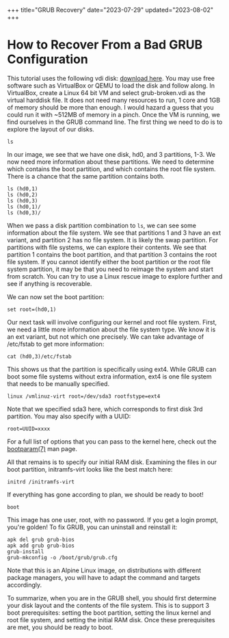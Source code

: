 +++
title="GRUB Recovery"
date="2023-07-29"
updated="2023-08-02"
+++
# How to Recover From a Bad GRUB Configuration
This tutorial uses the following vdi disk: [download here](/images/grub-broken.vdi).
You may use free software such as VirtualBox or QEMU to load the disk and follow along.
In VirtualBox, create a Linux 64 bit VM and select grub-broken.vdi as the virtual harddisk file.
It does not need many resources to run, 1 core and 1GB of memory should be more than enough.
I would hazard a guess that you could run it with ~512MB of memory in a pinch.
Once the VM is running, we find ourselves in the GRUB command line.
The first thing we need to do is to explore the layout of our disks.
```
ls
```
In our image, we see that we have one disk, hd0, and 3 partitions, 1-3.
We now need more information about these partitions.
We need to determine which contains the boot partition, and which contains the root file system.
There is a chance that the same partition contains both.
```
ls (hd0,1)
ls (hd0,2)
ls (hd0,3)
ls (hd0,1)/
ls (hd0,3)/
```
When we pass a disk partition combination to `ls`, we can see some information about the file system.
We see that partitions 1 and 3 have an ext variant, and partition 2 has no file system.
It is likely the swap partition.
For partitions with file systems, we can explore their contents.
We see that partition 1 contains the boot partition, and that partition 3 contains the root file system.
If you cannot identify either the boot partition or the root file system partition, it may be that you need to reimage the system and start from scratch.
You can try to use a Linux rescue image to explore further and see if anything is recoverable.

We can now set the boot partition:
```
set root=(hd0,1)
```
Our next task will involve configuring our kernel and root file system.
First, we need a little more information about the file system type.
We know it is an ext variant, but not which one precisely.
We can take advantage of /etc/fstab to get more information:
```
cat (hd0,3)/etc/fstab
```
This shows us that the partition is specifically using ext4.
While GRUB can boot some file systems without extra information, ext4 is one file system that needs to be manually specified.
```
linux /vmlinuz-virt root=/dev/sda3 rootfstype=ext4
```
Note that we specified sda3 here, which corresponds to first disk 3rd partition.
You may also specify with a UUID:
```
root=UUID=xxxx
```
For a full list of options that you can pass to the kernel here, check out the [bootparam(7)](https://www.man7.org/linux/man-pages/man7/bootparam.7.html) man page.

All that remains is to specify our initial RAM disk.
Examining the files in our boot partition, initramfs-virt looks like the best match here:
```
initrd /initramfs-virt
```
If everything has gone according to plan, we should be ready to boot!
```
boot
```
This image has one user, root, with no password.
If you get a login prompt, you're golden!
To fix GRUB, you can uninstall and reinstall it:
```
apk del grub grub-bios
apk add grub grub-bios
grub-install
grub-mkconfig -o /boot/grub/grub.cfg
```
Note that this is an Alpine Linux image, on distributions with different package managers, you will have to adapt the command and targets accordingly.

To summarize, when you are in the GRUB shell, you should first determine your disk layout and the contents of the file system.
This is to support 3 boot prerequisites: setting the boot partition, setting the linux kernel and root file system, and setting the initial RAM disk.
Once these prerequisites are met, you should be ready to boot.
